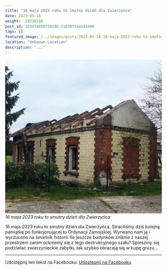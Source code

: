 ```yaml
---
title: "16 maja 2023 roku to smutny dzień dla Zwierzyńca"
date: 2023-05-16
weight: -20230516
post_id: 103478058758108_218307544244440
tags: []
featured_image: /../images/posts/2023-05-16-16-maja-2023-roku-to-smutny-dzien-dla-zwierzynca.jpg
location: "Unknown Location"
description: "..."
---
```


![16 maja 2023 roku to smutny dzień dla Zwierzyńca](/images/posts/2023-05-16-16-maja-2023-roku-to-smutny-dzien-dla-zwierzynca.jpg)
*16 maja 2023 roku to smutny dzień dla Zwierzyńca*

16 maja 2023 roku to smutny dzień dla Zwierzyńca. Straciliśmy dziś kolejną pamiątkę po funkcjonującej tu Ordynacji Zamojskiej. Wyrwano nam ją i wyrzucono na śmietnik historii. Ile jeszcze budynków zniknie z naszej przestrzeni zanim ockniemy się z tego destrukcyjnego szału? Spieszmy się podziwiać zwierzynieckie zabytki, tak szybko obracają się w kupę gruzu...

---

Udostępnij ten tekst na Facebooku:
[Udostępnij na Facebooku](https://www.facebook.com/sharer/sharer.php?u=https://stowarzyszeniewachniewskiej.pl/posts/16-maja-2023-roku-to-smutny-dzien-dla-Zwierzynca)

<script type="application/ld+json">
{
  "@context": "https://schema.org",
  "@type": "BlogPosting",
  "headline": "16 maja 2023 roku to smutny dzień dla Zwierzyńca",
  "datePublished": "2023-05-16",
  "dateModified": "2023-05-16",
  "author": {
    "@type": "Organization",
    "name": "Stowarzyszenie Wachniewskiej"
  },
  "publisher": {
    "@type": "Organization",
    "name": "Stowarzyszenie im. Aleksandry Wachniewskiej",
    "logo": {
      "@type": "ImageObject",
      "url": "https://stowarzyszeniewachniewskiej.pl/images/logo/logo.svg"
    }
  },
  "mainEntityOfPage": {
    "@type": "WebPage",
    "@id": "https://stowarzyszeniewachniewskiej.pl/posts/16-maja-2023-roku-to-smutny-dzien-dla-Zwierzynca"
  },
  "image": {
    "@type": "ImageObject",
    "url": "https://stowarzyszeniewachniewskiej.pl/images/posts/2023-05-16-16-maja-2023-roku-to-smutny-dzien-dla-zwierzynca.jpg"
  },
  "articleSection": "Dziedzictwo Kulturowe i Zabytki",
  "keywords": "",
  "wordCount": 0,
  "articleBody": "",
  "description": "Odkryj piękno Zwierzyńca i jego zabytki."
}
</script>
<script type="application/ld+json">
{
  "@context": "https://schema.org",
  "@type": "BreadcrumbList",
  "itemListElement": [
    {
      "@type": "ListItem",
      "position": 1,
      "name": "Home",
      "item": "https://stowarzyszeniewachniewskiej.pl"
    },
    {
      "@type": "ListItem",
      "position": 2,
      "name": "posts",
      "item": "https://stowarzyszeniewachniewskiej.pl/posts"
    },
    {
      "@type": "ListItem",
      "position": 3,
      "name": "16 maja 2023 roku to smutny dzień dla Zwierzyńca",
      "item": "https://stowarzyszeniewachniewskiej.pl/posts/16-maja-2023-roku-to-smutny-dzien-dla-Zwierzynca"
    }
  ]
}
</script>
